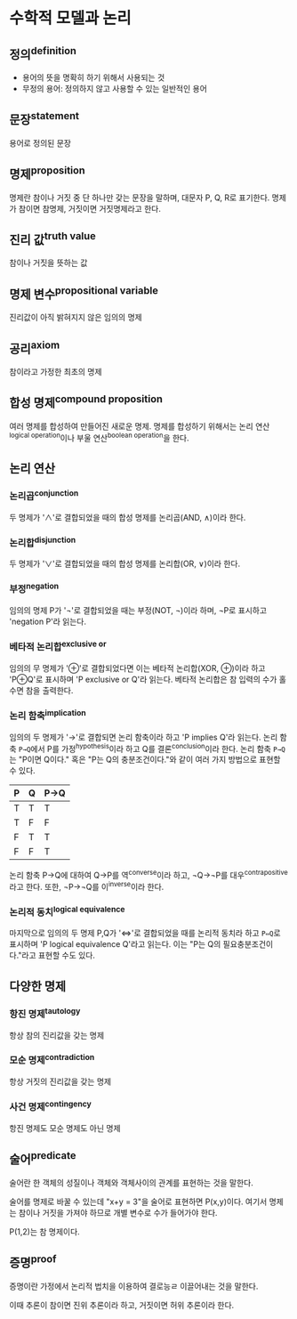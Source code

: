 # 수학적 모델과 논리
## 정의<sup>definition</sup>
- 용어의 뜻을 명확히 하기 위해서 사용되는 것
- 무정의 용어: 정의하지 않고 사용할 수 있는 일반적인 용어

## 문장<sup>statement</sup>
용어로 정의된 문장

## 명제<sup>proposition</sup>
명제란 참이나 거짓 중 단 하나만 갖는 문장을 말하며, 대문자 P, Q, R로 표기한다. 명제가 참이면 참명제, 거짓이면 거짓명제라고 한다.

## 진리 값<sup>truth value</sup>
참이나 거짓을 뜻하는 값

## 명제 변수<sup>propositional variable</sup>
진리값이 아직 밝혀지지 않은 임의의 명제

## 공리<sup>axiom</sup>
참이라고 가정한 최초의 명제

## 합성 명제<sup>compound proposition</sup>
여러 명제를 합성하여 만들어진 새로운 명제. 명제를 합성하기 위해서는 논리 연산<sup>logical operation</sup>이나 부울 연산<sup>boolean operation</sup>을 한다.

## 논리 연산
### 논리곱<sup>conjunction</sup>
두 명제가 '∧'로 결합되었을 때의 합성 명제를 논리곱(AND, ∧)이라 한다.

### 논리합<sup>disjunction</sup>
두 명제가 '∨'로 결합되었을 때의 합성 명제를 논리합(OR, ∨)이라 한다.

### 부정<sup>negation</sup>
임의의 명제 P가 '¬'로 결합되었을 때는 부정(NOT, ¬)이라 하며, ¬P로 표시하고 'negation P'라 읽는다.

### 베타적 논리합<sup>exclusive or</sup>
임의의 무 명제가 '⊕'로 결합되었다면 이는 베타적 논리합(XOR, ⊕)이라 하고 'P⊕Q'로 표시하며 'P exclusive or Q'라 읽는다. 베타적 논리합은 참 입력의 수가 홀수면 참을 출력한다.

### 논리 함축<sup>implication</sup>
임의의 두 명제가 '→'로 결합되면 논리 함축이라 하고 'P implies Q'라 읽는다. 논리 함축 `P→Q`에서 P를 가정<sup>hypothesis</sup>이라 하고 Q를 결론<sup>conclusion</sup>이라 한다. 논리 함축 `P→Q`는 "P이면 Q이다."  혹은 "P는 Q의 충분조건이다."와 같이 여러 가지 방법으로 표현할 수 있다.

|P|Q|P→Q|
|-|-|-|
|T|T|T|
|T|F|F|
|F|T|T|
|F|F|T|

논리 함축 P→Q에 대하여 Q→P를 역<sup>converse</sup>이라 하고, ¬Q→¬P를 대우<sup>contrapositive</sup>라고 한다. 또한, ¬P→¬Q를 이<sup>inverse</sup>이라 한다.

### 논리적 동치<sup>logical equivalence</sup>
마지막으로 임의의 두 명제 P,Q가 '⇔'로 결합되었을 때를 논리적 동치라 하고 `P⇔Q`로 표시하며 'P logical equivalence Q'라고 읽는다. 이는 "P는 Q의 필요충분조건이다."라고 표현할 수도 있다.

## 다양한 명제
### 항진 명제<sup>tautology</sup>
항상 참의 진리값을 갖는 명제

### 모순 명제<sup>contradiction</sup>
항상 거짓의 진리값을 갖는 명제

### 사건 명제<sup>contingency</sup>
항진 명제도 모순 명제도 아닌 명제

## 술어<sup>predicate</sup>
술어란 한 객체의 성질이나 객체와 객체사이의 관계를 표현하는 것을 말한다.

술어를 명제로 바꿀 수 있는데 "x+y = 3"을 술어로 표현하면 P(x,y)이다. 여기서 명제는 참이나 거짓을 가져야 하므로 개별 변수로 수가 들어가야 한다.

P(1,2)는 참 명제이다.

## 증명<sup>proof</sup>
증명이란 가정에서 논리적 법치을 이용하여 결로능ㄹ 이끌어내는 것을 말한다.

이때 추론이 참이면 진위 추론이라 하고, 거짓이면 허위 추론이라 한다.